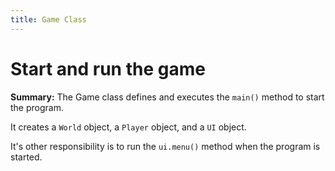 ```yaml
---
title: Game Class
---
```


Start and run the game
====

**Summary:** The Game class defines and executes the `main()` method to
start the program.

It creates a `World` object, a `Player` object, and a `UI` object.

It's other responsibility is to run the `ui.menu()` method when the program is started.